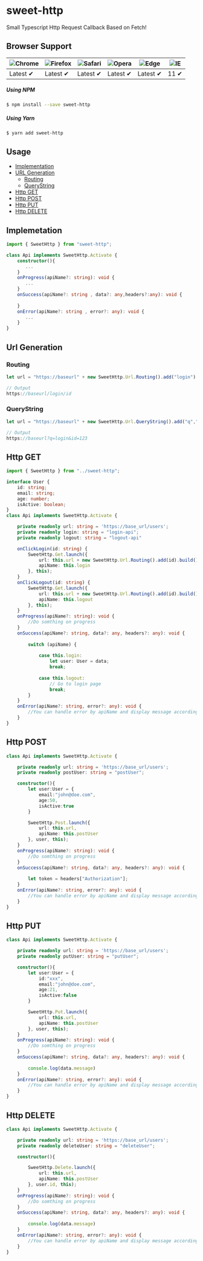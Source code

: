 # sweet-http

Small Typescript Http Request Callback Based on Fetch!


## Browser Support

![Chrome](https://raw.github.com/alrra/browser-logos/master/src/chrome/chrome_48x48.png) | ![Firefox](https://raw.github.com/alrra/browser-logos/master/src/firefox/firefox_48x48.png) | ![Safari](https://raw.github.com/alrra/browser-logos/master/src/safari/safari_48x48.png) | ![Opera](https://raw.github.com/alrra/browser-logos/master/src/opera/opera_48x48.png) | ![Edge](https://raw.github.com/alrra/browser-logos/master/src/edge/edge_48x48.png) | ![IE](https://raw.github.com/alrra/browser-logos/master/src/archive/internet-explorer_9-11/internet-explorer_9-11_48x48.png) |
--- | --- | --- | --- | --- | --- |
Latest ✔ | Latest ✔ | Latest ✔ | Latest ✔ | Latest ✔ | 11 ✔ |

##### Using NPM
```bash
$ npm install --save sweet-http
```
##### Using Yarn
```bash
$ yarn add sweet-http
```
## Usage
* [Implementation](#Implemetation)
* [URL Generation](#Url-Generation)
  * [Routing](#Routing)
  * [QueryString](#QueryString)
* [Http GET](#Http-GET)
* [Http POST](#Http-POST)
* [Http PUT](#Http-PUT)
* [Http DELETE](#Http-DELETE)

## Implemetation
```typescript
import { SweetHttp } from "sweet-http";

class Api implements SweetHttp.Activate {
    constructor(){
       ...
    }
    onProgress(apiName?: string): void {
       ...
    } 
    onSuccess(apiName?: string , data?: any,headers?:any): void {
       
    }
    onError(apiName?: string , error?: any): void {
       ...
    }
}
```

## Url Generation
### Routing
```Typescript
let url = "https://baseurl" + new SweetHttp.Url.Routing().add("login").add("id").build()

// Output
https://baseurl/login/id
```
### QueryString
```Typescript
let url = "https://baseurl" + new SweetHttp.Url.QueryString().add("q","login").add("id","123").build()

// Output
https://baseurl?q=login&id=123
```
## Http GET
```Typescript
import { SweetHttp } from "../sweet-http";

interface User {
    id: string;
    email: string;
    age: number;
    isActive: boolean;
}
class Api implements SweetHttp.Activate {

    private readonly url: string = 'https://base_url/users';
    private readonly login: string = "login-api";
    private readonly logout: string = "logout-api"

    onClickLogin(id: string) {
        SweetHttp.Get.launch({
            url: this.url + new SweetHttp.Url.Routing().add(id).build(),
            apiName: this.login
        }, this);
    }
    onClickLogout(id: string) {
        SweetHttp.Get.launch({
            url: this.url + new SweetHttp.Url.Routing().add(id).build(),
            apiName: this.logout
        }, this);
    }
    onProgress(apiName?: string): void {
        //Do somthing on progress
    }
    onSuccess(apiName?: string, data?: any, headers?: any): void {
       
        switch (apiName) {
            
            case this.login: 
                let user: User = data;
                break;
       
            case this.logout:
                // Go to login page
                break;
        }
    }
    onError(apiName?: string, error?: any): void {
        //You can handle error by apiName and display message accordingly.
    }
}
```
## Http POST
```Typescript
class Api implements SweetHttp.Activate {

    private readonly url: string = 'https://base_url/users';
    private readonly postUser: string = "postUser";

    constructor(){
        let user:User = {
            email:"john@doe.com",
            age:50,
            isActive:true
        }

        SweetHttp.Post.launch({
            url: this.url,
            apiName: this.postUser
        }, user, this);
    }
    onProgress(apiName?: string): void {
        //Do somthing on progress
    }
    onSuccess(apiName?: string, data?: any, headers?: any): void {
       
        let token = headers["Authorization"];
    }
    onError(apiName?: string, error?: any): void {
        //You can handle error by apiName and display message accordingly.
    }
}
```
## Http PUT
```Typescript
class Api implements SweetHttp.Activate {

    private readonly url: string = 'https://base_url/users';
    private readonly putUser: string = "putUser";

    constructor(){
        let user:User = {
            id:"xxx",
            email:"john@doe.com",
            age:21,
            isActive:false
        }

        SweetHttp.Put.launch({
            url: this.url,
            apiName: this.postUser
        }, user, this);
    }
    onProgress(apiName?: string): void {
        //Do somthing on progress
    }
    onSuccess(apiName?: string, data?: any, headers?: any): void {
       
        console.log(data.message)
    }
    onError(apiName?: string, error?: any): void {
        //You can handle error by apiName and display message accordingly.
    }
}
```
## Http DELETE
```Typescript
class Api implements SweetHttp.Activate {

    private readonly url: string = 'https://base_url/users';
    private readonly deleteUser: string = "deleteUser";

    constructor(){

        SweetHttp.Delete.launch({
            url: this.url,
            apiName: this.postUser
        }, user.id, this);
    }
    onProgress(apiName?: string): void {
        //Do somthing on progress
    }
    onSuccess(apiName?: string, data?: any, headers?: any): void {
       
        console.log(data.message)
    }
    onError(apiName?: string, error?: any): void {
        //You can handle error by apiName and display message accordingly.
    }
}
```